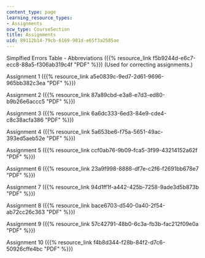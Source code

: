 ```yaml
---
content_type: page
learning_resource_types:
- Assignments
ocw_type: CourseSection
title: Assignments
uid: 89112b14-79cb-6169-981d-e65f3a2585ae
---
```


Simplfied Errors Table - Abbreviations ({{% resource_link f5b9244d-e6c7-ecc8-88a5-f306ab319c4f "PDF" %}}) (Used for correcting assignments.)

Assignment 1 ({{% resource_link a5e0839c-9ed7-2d61-9696-965bb382c3ea "PDF" %}})

Assignment 2 ({{% resource_link 87a89cbd-e3a8-e7d3-ed80-b9b26e6accc5 "PDF" %}})

Assignment 3 ({{% resource_link 6a6dc333-6ed3-84e9-cde4-c8c38acfa386 "PDF" %}})

Assignment 4 ({{% resource_link 5a653be6-f75a-5651-49ac-393ed5aeb52e "PDF" %}})

Assignment 5 ({{% resource_link ccf0ab76-9b09-fca5-3f99-43214152a62f "PDF" %}})

Assignment 6 ({{% resource_link 23a9f998-8888-df7e-c2f6-f2691bb678e7 "PDF" %}})

Assignment 7 ({{% resource_link 94d1ff1f-a442-425b-7258-9ade3d5b873b "PDF" %}})

Assignment 8 ({{% resource_link bace6703-d540-0a40-2f54-ab72cc26c363 "PDF" %}})

Assignment 9 ({{% resource_link 57c42791-48b0-6c3a-fb3b-fac212f09e0a "PDF" %}})

Assignment 10 ({{% resource_link f4b8d344-f28b-84f2-d7c6-50926cffe4bc "PDF" %}})